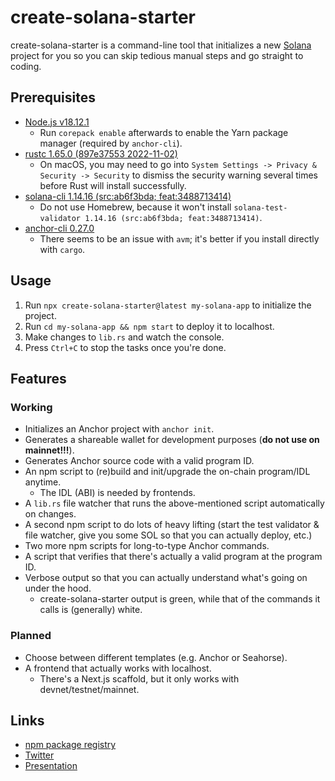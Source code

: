 # create-solana-starter

create-solana-starter is a command-line tool that initializes a new [Solana](https://solana.com) project for you so you can skip tedious manual steps and go straight to coding.

## Prerequisites

- [Node.js v18.12.1](https://nodejs.org/)
  - Run `corepack enable` afterwards to enable the Yarn package manager (required by `anchor-cli`).
- [rustc 1.65.0 (897e37553 2022-11-02)](https://www.rust-lang.org/tools/install)
  - On macOS, you may need to go into `System Settings -> Privacy & Security -> Security` to dismiss the security warning several times before Rust will install successfully.
- [solana-cli 1.14.16 (src:ab6f3bda; feat:3488713414)](https://docs.solana.com/cli/install-solana-cli-tools#use-solanas-install-tool)
  - Do not use Homebrew, because it won't install `solana-test-validator 1.14.16 (src:ab6f3bda; feat:3488713414)`.
- [anchor-cli 0.27.0](https://www.anchor-lang.com/docs/installation#build-from-source-for-other-operating-systems-without-avm)
  - There seems to be an issue with `avm`; it's better if you install directly with `cargo`.

## Usage

1. Run `npx create-solana-starter@latest my-solana-app` to initialize the project.
2. Run `cd my-solana-app && npm start` to deploy it to localhost.
3. Make changes to `lib.rs` and watch the console.
4. Press `Ctrl+C` to stop the tasks once you're done.

## Features

### Working

- Initializes an Anchor project with `anchor init`.
- Generates a shareable wallet for development purposes (**do not use on mainnet!!!**).
- Generates Anchor source code with a valid program ID.
- An npm script to (re)build and init/upgrade the on-chain program/IDL anytime.
  - The IDL (ABI) is needed by frontends.
- A `lib.rs` file watcher that runs the above-mentioned script automatically on changes.
- A second npm script to do lots of heavy lifting (start the test validator & file watcher, give you some SOL so that you can actually deploy, etc.)
- Two more npm scripts for long-to-type Anchor commands.
- A script that verifies that there's actually a valid program at the program ID.
- Verbose output so that you can actually understand what's going on under the hood.
  - create-solana-starter output is green, while that of the commands it calls is (generally) white.

### Planned

- Choose between different templates (e.g. Anchor or Seahorse).
- A frontend that actually works with localhost.
  - There's a Next.js scaffold, but it only works with devnet/testnet/mainnet.

## Links

- [npm package registry](https://www.npmjs.com/package/create-solana-starter)
- [Twitter](https://twitter.com/createsolana)
- [Presentation](https://pitch.com/public/7a885e05-eea7-4755-93c9-f7c77d132a97)
